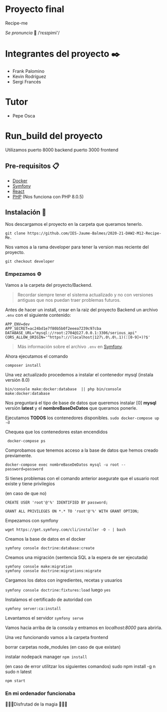 # Proyecto final

Recipe-me 

*Se pronuncia* 📖 /ˈrɛsɪpimi'/

# Integrantes del proyecto ✒️
- Frank Palomino
- Kevin Rodríguez
- Sergi Francés

# Tutor
- Pepe Osca

# Run_build del proyecto 


Utilizamos puerto 8000 backend puerto 3000 frontend

## Pre-requisitos 📋 

* [Docker](https://www.docker.com/products/docker-desktop)
* [Symfony](https://symfony.com/download) 
* [React](https://reactjs.org/)
* [PHP](https://www.php.net/downloads.php) (Nos funciona con PHP 8.0.5)

## Instalación 🔧

Nos descargamos el proyecto en la carpeta que queramos tenerlo. 
```
git clone https://github.com/IES-Jaume-Balmes/2020-21-DAW2-M12-Recipe-Me.
```
Nos vamos a la rama developer para tener la version mas reciente del proyecto.
```
git checkout developer
```

### Empezamos ⚙️
Vamos a la carpeta del proyecto/Backend.

>Recordar siempre tener el sistema actualizado y no con versiones antiguas que nos puedan traer problemas futuros.

Antes de hacer un install, crear en la raiz del proyecto Backend un archivo ``.env`` con el siguiente contenido:

```
APP_ENV=dev
APP_SECRET=ac24bd1e7f80b5b0f2eeea7239c97cba
DATABASE_URL="mysql://root:2704@127.0.0.1:3306/serious_api"
CORS_ALLOW_ORIGIN='^https?://(localhost|127\.0\.0\.1)(:[0-9]+)?$'
```
 >Más información sobre el archivo ``.env`` en [Symfony](https://symfony.com/doc/current/best_practices.html#use-environment-variables-for-infrastructure-configuration).

Ahora ejecutamos el comando
```
composer install
```

Una vez actualizado procedemos a instalar el contenedor mysql (instala versión 8.0)

```
bin/console make:docker:database  || php bin/console make:docker:database
```

Nos preguntará el tipo de base de datos que queremos instalar [0] __mysql__ versión __latest__ y el __nombreBaseDeDatos__ que queramos ponerle.

Ejecutamos **TODOS** los contenedores disponibles.
```sudo docker-compose up -d```

Chequea que los contenedores estan encendidos

``` docker-compose ps```

Comprobamos que tenemos acceso a la base de datos que hemos creado previamente.
```
docker-compose exec nombreBaseDeDatos mysql -u root --password=password
```

Si tienes problemas con el comando anterior asegurate que el usuario root existe y tiene privilegios 


(en caso de que no)
```
CREATE USER 'root'@'%' IDENTIFIED BY password;

GRANT ALL PRIVILEGES ON *.* TO 'root'@'%' WITH GRANT OPTION;
```


Empezamos con symfony
```
wget https://get.symfony.com/cli/installer -O - | bash
```

Creamos la base de datos en el docker
```
symfony console doctrine:database:create
```

Creamos una migración (sentencia SQL a la espera de ser ejecutada)
```
symfony console make:migration
symfony console doctrine:migrations:migrate
```

Cargamos los datos con ingredientes, recetas y usuarios

```symfony console doctrine:fixtures:load``` luego ``yes``


Instalamos el certificado de autoridad con

```symfony server:ca:install```


Levantamos el servidor
```symfony serve```

Vamos hacia arriba de la consola y entramos en *localhost:8000* para abrirla.


Una vez funcionando vamos a la carpeta frontend

borrar carpetas node_modules (en caso de que existan)


instalar nodepack manager
```npm install```

(en caso de error utilitzar los siguientes comandos)
sudo npm install -g n
sudo n latest

```npm start``` 

### En mi ordenador funcionaba

🎁🎁🎁Disfrutad de la magia 🎁🎁🎁